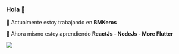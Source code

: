 ### Hola 👋


🔭 Actualmente estoy trabajando en **BMKeros**

🌱 Ahora mismo estoy aprendiendo  **ReactJs - NodeJs - More Flutter**

<!--👯 Busco colaboración en un proyecto con **ReactJs y NodeJs**-->
<!--
- 🤔 I’m looking for help with ...
- 💬 Ask me about ...
- 📫 How to reach me: ...
- 😄 Pronouns: ...
- ⚡ Fun fact: ...
-->
<!--<img src="https://github-readme-stats.vercel.app/api?username=boanergepro&&show_icons=true&title_color=FF6F00&icon_color=FF6F00&text_color=daf7dc&bg_color=252850">-->

<a href="https://codetrace.com/users/boanergepro"><img src="https://codetrace.com/widget/boanergepro" /></a>
